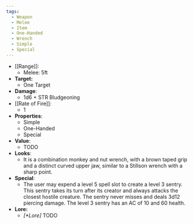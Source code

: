 ```yaml
---
tags:
  - Weapon
  - Melee
  - Item
  - One-Handed
  - Wrench
  - Simple
  - Special
---
```

- [[Range]]:
	- Melee: 5ft
- **Target:**
	- One Target
- **Damage**:
	- 1d6 + STR Bludgeoning
- [[Rate of Fire]]:
	- 1
- **Properties**:
	- Simple
	- One-Handed
	- Special
- **Value**:
	- TODO
- **Looks**:
	- It is a combination monkey and nut wrench, with a brown taped grip and a distinct curved upper jaw, similar to a Stillson wrench with a sharp point.
- **Special**:
	- The user may expend a level 5 spell slot to create a level 3 sentry. This sentry takes its turn after its creator and always attacks the closest hostile creature. The sentry never misses and deals 3d12 piercing damage. The level 3 sentry has an AC of 10 and 60 health.
- **Lore:**
	- *\[\*Lore]* TODO